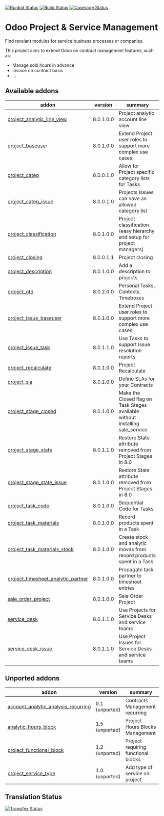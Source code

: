 [![Runbot Status](https://runbot.odoo-community.org/runbot/badge/flat/140/8.0.svg)](https://runbot.odoo-community.org/runbot/repo/github-com-oca-project-140)
[![Build Status](https://travis-ci.org/OCA/project.svg?branch=8.0)](https://travis-ci.org/OCA/project)
[![Coverage Status](https://coveralls.io/repos/OCA/project/badge.svg?branch=8.0)](https://coveralls.io/r/OCA/project?branch=8.0)

Odoo Project & Service Management
=================================

Find revelant modules for service business processes or companies.

This project aims to extend Odoo on contract management features, such as:

  * Manage sold hours in advance
  * Invoice on contract basis
  * ...

[//]: # (addons)
Available addons
----------------
addon | version | summary
--- | --- | ---
[project_analytic_line_view](project_analytic_line_view/) | 8.0.1.0.0 | Project analytic account line view
[project_baseuser](project_baseuser/) | 8.0.1.0.0 | Extend Project user roles to support more complex use cases
[project_categ](project_categ/) | 8.0.0.1.0 | Allow for Project specific category lists for Tasks
[project_categ_issue](project_categ_issue/) | 8.0.0.1.0 | Projects Issues can have an allowed category list
[project_classification](project_classification/) | 8.0.1.0.0 | Project classification (easy hierarchy and setup for project managers)
[project_closing](project_closing/) | 8.0.0.1.1 | Project closing
[project_description](project_description/) | 8.0.1.0.0 | Add a description to projects
[project_gtd](project_gtd/) | 8.0.2.0.0 | Personal Tasks, Contexts, Timeboxes
[project_issue_baseuser](project_issue_baseuser/) | 8.0.1.0.0 | Extend Project user roles to support more complex use cases
[project_issue_task](project_issue_task/) | 8.0.1.1.0 | Use Tasks to support Issue resolution reports
[project_recalculate](project_recalculate/) | 8.0.1.0.0 | Project Recalculate
[project_sla](project_sla/) | 8.0.1.0.0 | Define SLAs for your Contracts
[project_stage_closed](project_stage_closed/) | 8.0.1.0.0 | Make the Closed flag on Task Stages available without installing sale_service
[project_stage_state](project_stage_state/) | 8.0.1.1.0 | Restore State attribute removed from Project Stages in 8.0
[project_stage_state_issue](project_stage_state_issue/) | 8.0.1.0.0 | Restore State attribute removed from Project Stages in 8.0
[project_task_code](project_task_code/) | 8.0.1.0.0 | Sequential Code for Tasks
[project_task_materials](project_task_materials/) | 8.0.1.0.0 | Record products spent in a Task
[project_task_materials_stock](project_task_materials_stock/) | 8.0.1.0.0 | Create stock and analytic moves from record products spent in a Task
[project_timesheet_analytic_partner](project_timesheet_analytic_partner/) | 8.0.1.0.0 | Propagate task partner to timesheet entries
[sale_order_project](sale_order_project/) | 8.0.1.0.0 | Sale Order Project
[service_desk](service_desk/) | 8.0.1.1.0 | Use Projects for Service Desks and service teams
[service_desk_issue](service_desk_issue/) | 8.0.1.1.0 | Use Project Issues for Service Desks and service teams

Unported addons
---------------
addon | version | summary
--- | --- | ---
[account_analytic_analysis_recurring](account_analytic_analysis_recurring/) | 0.1 (unported) | Contracts Management recurring
[analytic_hours_block](analytic_hours_block/) | 1.5 (unported) | Project Hours Blocks Management
[project_functional_block](project_functional_block/) | 1.2 (unported) | Project requiring functional blocks
[project_service_type](project_service_type/) | 1.0 (unported) | Add type of service on project

[//]: # (end addons)

Translation Status
------------------
[![Transifex Status](https://www.transifex.com/projects/p/OCA-project-8-0/chart/image_png)](https://www.transifex.com/projects/p/OCA-project-8-0)
